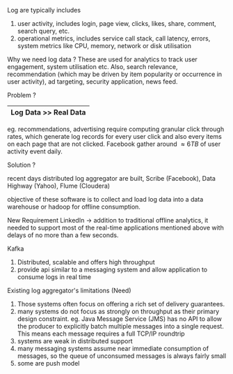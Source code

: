 
Log are typically includes
1. user activity, includes login, page view, clicks, likes, share, comment, search query, etc.
2. operational metrics, includes service call stack, call latency, errors, system metrics like CPU, memory, network or disk utilisation

Why we need log data ?
These are used for analytics to track user engagement, system utilisation etc.
Also, search relevance, recommendation (which may be driven  by item popularity or occurrence in user activity), ad targeting, security application, news feed.

Problem ?

| Log Data >> Real Data    | 
| --- |
eg. recommendations, advertising require computing granular click through rates, which generate log records for every user click and also every items on each page that are not clicked. Facebook gather around $\approx 6TB$ of user activity event daily.


Solution ?

recent days distributed log aggregator are built, Scribe (Facebook), Data Highway (Yahoo), Flume (Cloudera)

objective of these software is to collect and load log data into a data warehouse or hadoop for offline consumption.

New Requirement
LinkedIn -> addition to traditional offline analytics, it needed to support most of the real-time applications mentioned above with delays of no more than a few seconds.

Kafka 
1. Distributed, scalable and offers high throughput
2. provide api similar to a messaging system and allow application to consume logs in real time


Existing log aggregator's limitations (Need)

1. Those systems often focus on offering a rich set of delivery guarantees.
2. many systems do not focus as strongly on throughput as their primary design constraint. eg. Java Message Service (JMS) has no API to allow the producer to explicitly batch multiple messages into a single request. This means each message requires a full TCP/IP roundtrip
3. systems are weak in distributed support
4. many messaging systems assume near immediate consumption of messages, so the queue of unconsumed messages is always fairly small
5. some are push model





